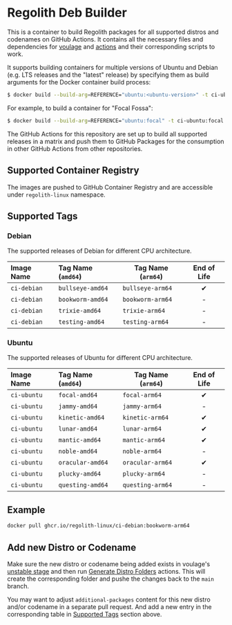 # Regolith Deb Builder

This is a container to build Regolith packages for all supported distros and
codenames on GitHub Actions. It contains all the necessary files and dependencies
for [voulage] and [actions] and their corresponding scripts to work.

It supports building containers for multiple versions of Ubuntu and Debian (e.g.
LTS releases and the "latest" release) by specifying them as build arguments for
the Docker container build process:

```bash
$ docker build --build-arg=REFERENCE="ubuntu:<ubuntu-version>" -t ci-ubuntu:<ubuntu-version> .
```

For example, to build a container for "Focal Fossa":

```bash
$ docker build --build-arg=REFERENCE="ubuntu:focal" -t ci-ubuntu:focal .
```

The GitHub Actions for this repository are set up to build all supported releases
in a matrix and push them to GitHub Packages for the consumption in other GitHub
Actions from other repositories.

## Supported Container Registry

The images are pushed to GitHub Container Registry and are accessible under
`regolith-linux` namespace.

## Supported Tags

### Debian

The supported releases of Debian for different CPU architecture.

| Image Name  | Tag Name (`amd64`) | Tag Name (`arm64`) | End of Life |
|:------------|:-------------------|--------------------|:-----------:|
| `ci-debian` | `bullseye-amd64`   | `bullseye-arm64`   | ✔           |
| `ci-debian` | `bookworm-amd64`   | `bookworm-arm64`   | -           |
| `ci-debian` | `trixie-amd64`     | `trixie-arm64`     | -           |
| `ci-debian` | `testing-amd64`    | `testing-arm64`    | -           |

### Ubuntu

The supported releases of Ubuntu for different CPU architecture.

| Image Name  | Tag Name (`amd64`) | Tag Name (`arm64`) | End of Life |
|:------------|:-------------------|--------------------|:-----------:|
| `ci-ubuntu` | `focal-amd64`      | `focal-arm64`      | ✔           |
| `ci-ubuntu` | `jammy-amd64`      | `jammy-arm64`      | -           |
| `ci-ubuntu` | `kinetic-amd64`    | `kinetic-arm64`    | ✔           |
| `ci-ubuntu` | `lunar-amd64`      | `lunar-arm64`      | ✔           |
| `ci-ubuntu` | `mantic-amd64`     | `mantic-arm64`     | ✔           |
| `ci-ubuntu` | `noble-amd64`      | `noble-arm64`      | -           |
| `ci-ubuntu` | `oracular-amd64`   | `oracular-arm64`   | ✔           |
| `ci-ubuntu` | `plucky-amd64`     | `plucky-arm64`     | -           |
| `ci-ubuntu` | `questing-amd64`   | `questing-arm64`   | -           |

## Example

```bash
docker pull ghcr.io/regolith-linux/ci-debian:bookworm-arm64
```

## Add new Distro or Codename

Make sure the new distro or codename being added exists in voulage's
[unstable stage][unstable-stage] and then run [Generate Distro Folders]
actions. This will create the corresponding folder and pushe the changes back
to the `main` branch.

You may want to adjust `additional-packages` content for this new distro and/or
codename in a separate pull request. And add a new entry in the corresponding
table in [Supported Tags](#supported-tags) section above.

[voulage]: https://github.com/regolith-linux/voulage
[actions]: https://github.com/regolith-linux/actions
[unstable-stage]: https://github.com/regolith-linux/voulage/tree/main/stage/unstable
[Generate Distro Folders]: https://github.com/regolith-linux/ci-images/actions/workflows/generate.yml
